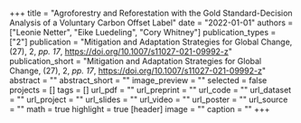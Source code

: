+++
title = "Agroforestry and Reforestation with the Gold Standard-Decision Analysis of a Voluntary Carbon Offset Label"
date = "2022-01-01"
authors = ["Leonie Netter", "Eike Luedeling", "Cory Whitney"]
publication_types = ["2"]
publication = "Mitigation and Adaptation Strategies for Global Change, (27), 2, _pp. 17_, https://doi.org/10.1007/s11027-021-09992-z"
publication_short = "Mitigation and Adaptation Strategies for Global Change, (27), 2, _pp. 17_, https://doi.org/10.1007/s11027-021-09992-z"
abstract = ""
abstract_short = ""
image_preview = ""
selected = false
projects = []
tags = []
url_pdf = ""
url_preprint = ""
url_code = ""
url_dataset = ""
url_project = ""
url_slides = ""
url_video = ""
url_poster = ""
url_source = ""
math = true
highlight = true
[header]
image = ""
caption = ""
+++
